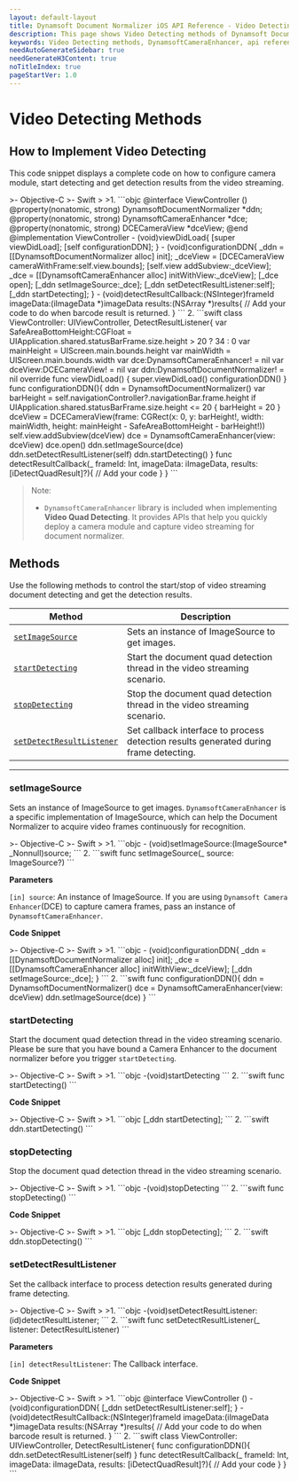 ```yaml
---
layout: default-layout
title: Dynamsoft Document Normalizer iOS API Reference - Video Detecting Methods
description: This page shows Video Detecting methods of Dynamsoft Document Normalizer for iOS SDK.
keywords: Video Detecting methods, DynamsoftCameraEnhancer, api reference, ios
needAutoGenerateSidebar: true
needGenerateH3Content: true
noTitleIndex: true
pageStartVer: 1.0
---
```



# Video Detecting Methods

## How to Implement Video Detecting

This code snippet displays a complete code on how to configure camera module, start detecting and get detection results from the video streaming.

<div class="sample-code-prefix"></div>
>- Objective-C
>- Swift
>
>1. 
```objc
@interface ViewController ()<DetectResultListener>
@property(nonatomic, strong) DynamsoftDocumentNormalizer *ddn;
@property(nonatomic, strong) DynamsoftCameraEnhancer *dce;
@property(nonatomic, strong) DCECameraView *dceView;
@end
@implementation ViewController
- (void)viewDidLoad{
   [super viewDidLoad];
   [self configurationDDN];
}
- (void)configurationDDN{
   _ddn =  [[DynamsoftDocumentNormalizer alloc] init];
   _dceView = [DCECameraView cameraWithFrame:self.view.bounds];
   [self.view addSubview:_dceView];
   _dce = [[DynamsoftCameraEnhancer alloc] initWithView:_dceView];
   [_dce open];
   [_ddn setImageSource:_dce];
   [_ddn setDetectResultListener:self];
   [_ddn startDetecting];
}
- (void)detectResultCallback:(NSInteger)frameId imageData:(iImageData *)imageData results:(NSArray<iDetectQuadResult *> *)results{
    // Add your code to do when barcode result is returned.
}
```
2. 
```swift
class ViewController: UIViewController, DetectResultListener{
   var SafeAreaBottomHeight:CGFloat = UIApplication.shared.statusBarFrame.size.height > 20 ? 34 : 0
   var mainHeight = UIScreen.main.bounds.height
   var mainWidth = UIScreen.main.bounds.width
   var dce:DynamsoftCameraEnhancer! = nil
   var dceView:DCECameraView! = nil
   var ddn:DynamsoftDocumentNormalizer! = nil
   override func viewDidLoad() {
          super.viewDidLoad()
          configurationDDN()
   }
   func configurationDDN(){
          ddn = DynamsoftDocumentNormalizer()
          var barHeight = self.navigationController?.navigationBar.frame.height
          if UIApplication.shared.statusBarFrame.size.height <= 20 {
             barHeight = 20
          }
          dceView = DCECameraView(frame: CGRect(x: 0, y: barHeight!, width: mainWidth, height: mainHeight - SafeAreaBottomHeight - barHeight!))
          self.view.addSubview(dceView)
          dce = DynamsoftCameraEnhancer(view: dceView)
          dce.open()
          ddn.setImageSource(dce)
          ddn.setDetectResultListener(self)
          ddn.startDetecting()
   }
   func detectResultCallback(_ frameId: Int, imageData: iImageData, results: [iDetectQuadResult]?){
          // Add your code
   }
}
```

> Note:
>  
> - `DynamsoftCameraEnhancer` library is included when implementing **Video Quad Detecting**. It provides APIs that help you quickly deploy a camera module and capture video streaming for document normalizer.

## Methods

Use the following methods to control the start/stop of video streaming document detecting and get the detection results.

| Method | Description |
|--------|-------------|
| [`setImageSource`](#setimagesource) | Sets an instance of ImageSource to get images.  |
| [`startDetecting`](#startdetecting) | Start the document quad detection thread in the video streaming scenario. |
| [`stopDetecting`](#stopdetecting) | Stop the document quad detection thread in the video streaming scenario. |
| [`setDetectResultListener`](#setdetectresultlistener) | Set callback interface to process detection results generated during frame detecting. |

---

### setImageSource

Sets an instance of ImageSource to get images. `DynamsoftCameraEnhancer` is a specific implementation of ImageSource, which can help the Document Normalizer to acquire video frames continuously for recognition.

<div class="sample-code-prefix"></div>
>- Objective-C
>- Swift
>
>1. 
```objc
- (void)setImageSource:(ImageSource* _Nonnull)source;
```
2. 
```swift
func setImageSource(_ source: ImageSource?)
```

**Parameters**

`[in] source`: An instance of ImageSource. If you are using `Dynamsoft Camera Enhancer`(DCE) to capture camera frames, pass an instance of `DynamsoftCameraEnhancer`.

**Code Snippet**

<div class="sample-code-prefix"></div>
>- Objective-C
>- Swift
>
>1. 
```objc
- (void)configurationDDN{
   _ddn =  [[DynamsoftDocumentNormalizer alloc] init];
   _dce = [[DynamsoftCameraEnhancer alloc] initWithView:_dceView];
   [_ddn setImageSource:_dce];
}
```
2. 
```swift
func configurationDDN(){
   ddn = DynamsoftDocumentNormalizer()
   dce = DynamsoftCameraEnhancer(view: dceView)
   ddn.setImageSource(dce)
}
```

### startDetecting

Start the document quad detection thread in the video streaming scenario. Please be sure that you have bound a Camera Enhancer to the document normalizer before you trigger `startDetecting`.

<div class="sample-code-prefix"></div>
>- Objective-C
>- Swift
>
>1. 
```objc
-(void)startDetecting
```
2. 
```swift
func startDetecting()
```

**Code Snippet**

<div class="sample-code-prefix"></div>
>- Objective-C
>- Swift
>
>1. 
```objc
[_ddn startDetecting];
```
2. 
```swift
ddn.startDetecting()
```

### stopDetecting

Stop the document quad detection thread in the video streaming scenario.

<div class="sample-code-prefix"></div>
>- Objective-C
>- Swift
>
>1. 
```objc
-(void)stopDetecting
```
2. 
```swift
func stopDetecting()
```

**Code Snippet**

<div class="sample-code-prefix"></div>
>- Objective-C
>- Swift
>
>1. 
```objc
[_ddn stopDetecting];
```
2. 
```swift
ddn.stopDetecting()
```

### setDetectResultListener

Set the callback interface to process detection results generated during frame detecting.

<div class="sample-code-prefix"></div>
>- Objective-C
>- Swift
>
>1. 
```objc
-(void)setDetectResultListener:(id<DetectResultListener>)detectResultListener;
```
2. 
```swift
func setDetectResultListener(_ listener: DetectResultListener)
```

**Parameters**

`[in] detectResultListener`: The Callback interface.

**Code Snippet**

<div class="sample-code-prefix"></div>
>- Objective-C
>- Swift
>
>1. 
```objc
@interface ViewController ()<DetectResultListener>
- (void)configurationDDN{
   [_ddn setDetectResultListener:self];
}
- (void)detectResultCallback:(NSInteger)frameId imageData:(iImageData *)imageData results:(NSArray<iDetectQuadResult *> *)results{
    // Add your code to do when barcode result is returned.
}
```
2. 
```swift
class ViewController: UIViewController, DetectResultListener{
   func configurationDDN(){
          ddn.setDetectResultListener(self)
   }
   func detectResultCallback(_ frameId: Int, imageData: iImageData, results: [iDetectQuadResult]?){
          // Add your code
   }
}
```
